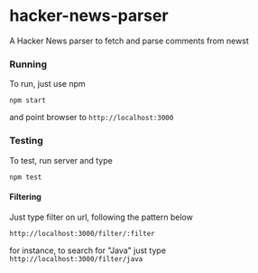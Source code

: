 # hacker-news-parser
A Hacker News parser to fetch and parse comments from newst

### Running

To run, just use npm

    npm start
    
and point browser to `http://localhost:3000`
    
### Testing

To test, run server and type

    npm test

#### Filtering

Just type filter on url, following the pattern below

    http://localhost:3000/filter/:filter
    
for instance, to search for "Java" just type `http://localhost:3000/filter/java`
